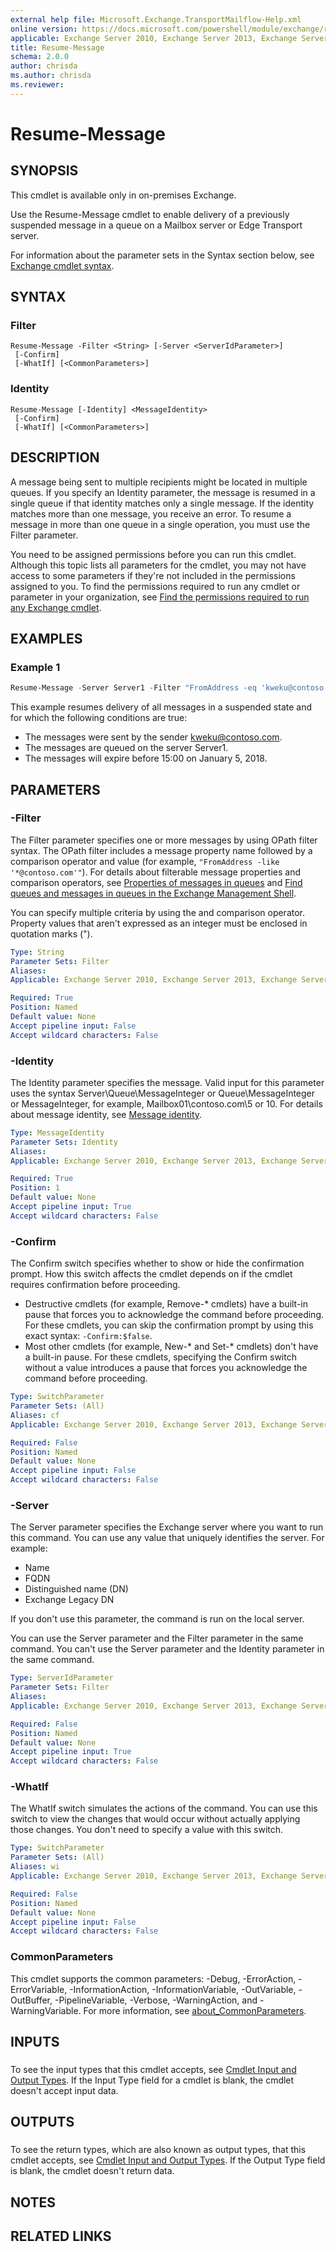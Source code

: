 ```yaml
---
external help file: Microsoft.Exchange.TransportMailflow-Help.xml
online version: https://docs.microsoft.com/powershell/module/exchange/resume-message
applicable: Exchange Server 2010, Exchange Server 2013, Exchange Server 2016, Exchange Server 2019
title: Resume-Message
schema: 2.0.0
author: chrisda
ms.author: chrisda
ms.reviewer:
---
```


# Resume-Message

## SYNOPSIS
This cmdlet is available only in on-premises Exchange.

Use the Resume-Message cmdlet to enable delivery of a previously suspended message in a queue on a Mailbox server or Edge Transport server.

For information about the parameter sets in the Syntax section below, see [Exchange cmdlet syntax](https://docs.microsoft.com/powershell/exchange/exchange-cmdlet-syntax).

## SYNTAX

### Filter
```
Resume-Message -Filter <String> [-Server <ServerIdParameter>]
 [-Confirm]
 [-WhatIf] [<CommonParameters>]
```

### Identity
```
Resume-Message [-Identity] <MessageIdentity>
 [-Confirm]
 [-WhatIf] [<CommonParameters>]
```

## DESCRIPTION
A message being sent to multiple recipients might be located in multiple queues. If you specify an Identity parameter, the message is resumed in a single queue if that identity matches only a single message. If the identity matches more than one message, you receive an error. To resume a message in more than one queue in a single operation, you must use the Filter parameter.

You need to be assigned permissions before you can run this cmdlet. Although this topic lists all parameters for the cmdlet, you may not have access to some parameters if they're not included in the permissions assigned to you. To find the permissions required to run any cmdlet or parameter in your organization, see [Find the permissions required to run any Exchange cmdlet](https://docs.microsoft.com/powershell/exchange/find-exchange-cmdlet-permissions).

## EXAMPLES

### Example 1
```powershell
Resume-Message -Server Server1 -Filter "FromAddress -eq 'kweku@contoso.com' -and ExpirationTime -lt '1/5/2018 3:00 PM'"
```

This example resumes delivery of all messages in a suspended state and for which the following conditions are true:

- The messages were sent by the sender kweku@contoso.com.
- The messages are queued on the server Server1.
- The messages will expire before 15:00 on January 5, 2018.

## PARAMETERS

### -Filter
The Filter parameter specifies one or more messages by using OPath filter syntax. The OPath filter includes a message property name followed by a comparison operator and value (for example, `"FromAddress -like '*@contoso.com'"`). For details about filterable message properties and comparison operators, see [Properties of messages in queues](https://docs.microsoft.com/Exchange/mail-flow/queues/message-properties) and [Find queues and messages in queues in the Exchange Management Shell](https://docs.microsoft.com/Exchange/mail-flow/queues/queues-and-messages-in-powershell).

You can specify multiple criteria by using the and comparison operator. Property values that aren't expressed as an integer must be enclosed in quotation marks (").

```yaml
Type: String
Parameter Sets: Filter
Aliases:
Applicable: Exchange Server 2010, Exchange Server 2013, Exchange Server 2016, Exchange Server 2019

Required: True
Position: Named
Default value: None
Accept pipeline input: False
Accept wildcard characters: False
```

### -Identity
The Identity parameter specifies the message. Valid input for this parameter uses the syntax Server\\Queue\\MessageInteger or Queue\\MessageInteger or MessageInteger, for example, Mailbox01\\contoso.com\\5 or 10. For details about message identity, see [Message identity](https://docs.microsoft.com/Exchange/mail-flow/queues/queues-and-messages-in-powershell#message-identity).

```yaml
Type: MessageIdentity
Parameter Sets: Identity
Aliases:
Applicable: Exchange Server 2010, Exchange Server 2013, Exchange Server 2016, Exchange Server 2019

Required: True
Position: 1
Default value: None
Accept pipeline input: True
Accept wildcard characters: False
```

### -Confirm
The Confirm switch specifies whether to show or hide the confirmation prompt. How this switch affects the cmdlet depends on if the cmdlet requires confirmation before proceeding.

- Destructive cmdlets (for example, Remove-\* cmdlets) have a built-in pause that forces you to acknowledge the command before proceeding. For these cmdlets, you can skip the confirmation prompt by using this exact syntax: `-Confirm:$false`.
- Most other cmdlets (for example, New-\* and Set-\* cmdlets) don't have a built-in pause. For these cmdlets, specifying the Confirm switch without a value introduces a pause that forces you acknowledge the command before proceeding.

```yaml
Type: SwitchParameter
Parameter Sets: (All)
Aliases: cf
Applicable: Exchange Server 2010, Exchange Server 2013, Exchange Server 2016, Exchange Server 2019

Required: False
Position: Named
Default value: None
Accept pipeline input: False
Accept wildcard characters: False
```

### -Server
The Server parameter specifies the Exchange server where you want to run this command. You can use any value that uniquely identifies the server. For example:

- Name
- FQDN
- Distinguished name (DN)
- Exchange Legacy DN

If you don't use this parameter, the command is run on the local server.

You can use the Server parameter and the Filter parameter in the same command. You can't use the Server parameter and the Identity parameter in the same command.

```yaml
Type: ServerIdParameter
Parameter Sets: Filter
Aliases:
Applicable: Exchange Server 2010, Exchange Server 2013, Exchange Server 2016, Exchange Server 2019

Required: False
Position: Named
Default value: None
Accept pipeline input: True
Accept wildcard characters: False
```

### -WhatIf
The WhatIf switch simulates the actions of the command. You can use this switch to view the changes that would occur without actually applying those changes. You don't need to specify a value with this switch.

```yaml
Type: SwitchParameter
Parameter Sets: (All)
Aliases: wi
Applicable: Exchange Server 2010, Exchange Server 2013, Exchange Server 2016, Exchange Server 2019

Required: False
Position: Named
Default value: None
Accept pipeline input: False
Accept wildcard characters: False
```

### CommonParameters
This cmdlet supports the common parameters: -Debug, -ErrorAction, -ErrorVariable, -InformationAction, -InformationVariable, -OutVariable, -OutBuffer, -PipelineVariable, -Verbose, -WarningAction, and -WarningVariable. For more information, see [about_CommonParameters](https://go.microsoft.com/fwlink/p/?LinkID=113216).

## INPUTS

###  
To see the input types that this cmdlet accepts, see [Cmdlet Input and Output Types](https://go.microsoft.com/fwlink/p/?LinkId=616387). If the Input Type field for a cmdlet is blank, the cmdlet doesn't accept input data.

## OUTPUTS

###  
To see the return types, which are also known as output types, that this cmdlet accepts, see [Cmdlet Input and Output Types](https://go.microsoft.com/fwlink/p/?LinkId=616387). If the Output Type field is blank, the cmdlet doesn't return data.

## NOTES

## RELATED LINKS
